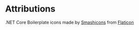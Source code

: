 # Attributions

.NET Core Boilerplate icons made by [Smashicons](https://www.flaticon.com/authors/smashicons) from [Flaticon](https://www.flaticon.com/)